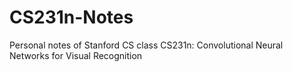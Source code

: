 # CS231n-Notes
Personal notes of Stanford CS class CS231n: Convolutional Neural Networks for Visual Recognition
